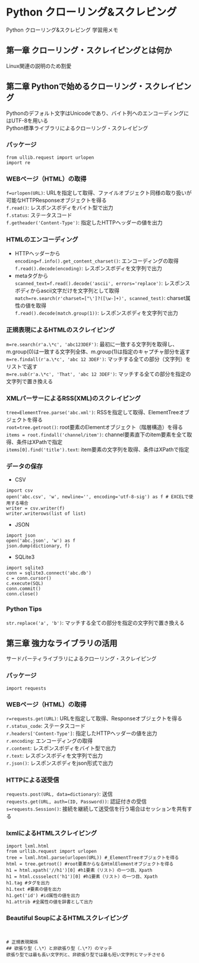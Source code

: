 # Python クローリング&スクレピング
Python クローリング&スクレピング 学習用メモ  

## 第一章 クローリング・スクレイピングとは何か  
Linux関連の説明のため割愛  

## 第二章 Pythonで始めるクローリング・スクレイピング  
Pythonのデフォルト文字はUnicodeであり、バイト列へのエンコーディングにはUTF-8を用いる  
Python標準ライブラリによるクローリング・スクレイピング  
### パッケージ  
`from ullib.request import urlopen`  
`import re`  
### WEBページ（HTML）の取得  
`f=urlopen(URL)`: URLを指定して取得、ファイルオブジェクト同様の取り扱いが可能なHTTPResponseオブジェクトを得る  
`f.read()`: レスポンスボディをバイト型で出力  
`f.status`: ステータスコード  
`f.getheader('Content-Type')`: 指定したHTTPヘッダーの値を出力  
### HTMLのエンコーディング
* HTTPヘッダーから  
`encoding=f.info().get_content_charset()`: エンコーディングの取得  
`f.read().decode(encoding)`: レスポンスボディを文字列で出力  
* metaタグから  
`scanned_text=f.read().decode('ascii', errors='replace')`: レスポンスボディからascii文字だけを文字列として取得  
`match=re.search(r'charset=["\']?([\w-]+)', scanned_test)`: charset属性の値を取得  
`f.read().decode(match.group(1))`: レスポンスボディを文字列で出力  
### 正規表現によるHTMLのスクレイピング  
`m=re.search(r'a.\*c', 'abc123DEF')`: 最初に一致する文字列を取得し、m.group(0)は一致する文字列全体、m.group(1)は指定のキャプチャ部分を返す  
`m=re.findall(r'a.\*c', 'abc 12 3DEF')`: マッチする全ての部分（文字列）をリストで返す  
`m=re.sub(r'a.\*c', 'That', 'abc 12 3DEF')`: マッチする全ての部分を指定の文字列で置き換える  
### XMLパーサーによるRSS(XML)のスクレイピング  
`tree=ElementTree.parse('abc.xml')`: RSSを指定して取得、ElementTreeオブジェクトを得る  
`root=tree.getroot()`: root要素のElementオブジェクト（階層構造）を得る  
`items = root.findall('channel/item')`: channel要素直下のitem要素を全て取得、条件はXPathで指定  
`items[0].find('title').text`: item要素の文字列を取得、条件はXPathで指定  
### データの保存  
* CSV  
~~~
import csv
open('abc.csv', 'w', newline='', encoding='utf-8-sig') as f # EXCELで使用する場合
writer = csv.writer(f)
writer.writerows(list of list)
~~~
* JSON  
~~~
import json
open('abc.json', 'w') as f
json.dump(dictionary, f)
~~~
* SQLite3  
~~~
import sqlite3
conn = sqlite3.connect('abc.db')
c = conn.cursor()
c.execute(SQL)
conn.commit()
conn.close()
~~~

### Python Tips  
`str.replace('a', 'b')`: マッチする全ての部分を指定の文字列で置き換える  

## 第三章 強力なライブラリの活用  
サードパーティライブラリによるクローリング・スクレイピング  
### パッケージ  
`import requests`  
### WEBページ（HTML）の取得  
`r=requests.get(URL)`: URLを指定して取得、Responseオブジェクトを得る  
`r.status_code`: ステータスコード  
`r.headers['Content-Type']`: 指定したHTTPヘッダーの値を出力  
`r.encoding`: エンコーディングの取得  
`r.content`: レスポンスボディをバイト型で出力  
`r.text`: レスポンスボディを文字列で出力  
`r.json()`: レスポンスボディをjson形式で出力  
### HTTPによる送受信  
`requests.post(URL, data=dictionary)`: 送信  
`requests.get(URL, auth=(ID, Password))`: 認証付きの受信  
`s=requests.Session()`: 接続を継続して送受信を行う場合はセッションを共有する  
### lxmlによるHTMLスクレイピング  
~~~
import lxml.html
from urllib.request import urlopen
tree = lxml.html.parse(urlopen(URL)) #_ElementTreeオブジェクトを得る
html = tree.getroot() #root要素からなるHtmlElementオブジェクトを得る
h1 = html.xpath('//h1')[0] #h1要素（リスト）の一つ目、Xpath
h1 = html.cssselect('h1')[0] #h1要素（リスト）の一つ目、Xpath
h1.tag #タグを出力
h1.text #要素の値を出力
h1.get('id') #id属性の値を出力
h1.attrib #全属性の値を辞書として出力
~~~
### Beautiful SoupによるHTMLスクレイピング  
~~~


# 正規表現関係  
## 欲張り型（.\*）と非欲張り型（.\*?）のマッチ  
欲張り型では最も長い文字列と、非欲張り型では最も短い文字列とマッチさせる  


